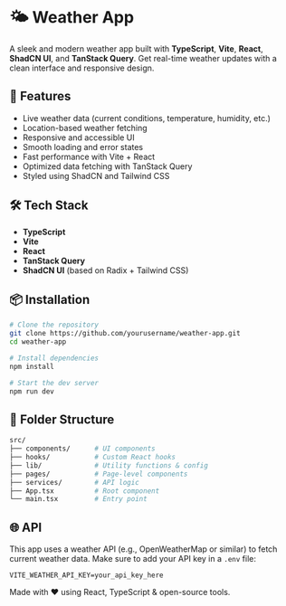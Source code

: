 # 🌤️ Weather App

A sleek and modern weather app built with **TypeScript**, **Vite**, **React**, **ShadCN UI**, and **TanStack Query**. Get real-time weather updates with a clean interface and responsive design.

## 🚀 Features

- Live weather data (current conditions, temperature, humidity, etc.)
- Location-based weather fetching
- Responsive and accessible UI
- Smooth loading and error states
- Fast performance with Vite + React
- Optimized data fetching with TanStack Query
- Styled using ShadCN and Tailwind CSS

## 🛠️ Tech Stack

- **TypeScript**
- **Vite**
- **React**
- **TanStack Query**
- **ShadCN UI** (based on Radix + Tailwind CSS)

## 📦 Installation

```bash
# Clone the repository
git clone https://github.com/yourusername/weather-app.git
cd weather-app

# Install dependencies
npm install

# Start the dev server
npm run dev
```

## 🧱 Folder Structure

```bash
src/
├── components/      # UI components
├── hooks/           # Custom React hooks
├── lib/             # Utility functions & config
├── pages/           # Page-level components
├── services/        # API logic
├── App.tsx          # Root component
└── main.tsx         # Entry point
```

## 🌐 API

This app uses a weather API (e.g., OpenWeatherMap or similar) to fetch current weather data. Make sure to add your API key in a `.env` file:

```env
VITE_WEATHER_API_KEY=your_api_key_here
```

Made with ❤️ using React, TypeScript & open-source tools.
